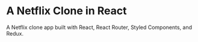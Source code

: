 # A Netflix Clone in React

A Netflix clone app built with React, React Router, Styled Components, and Redux.
